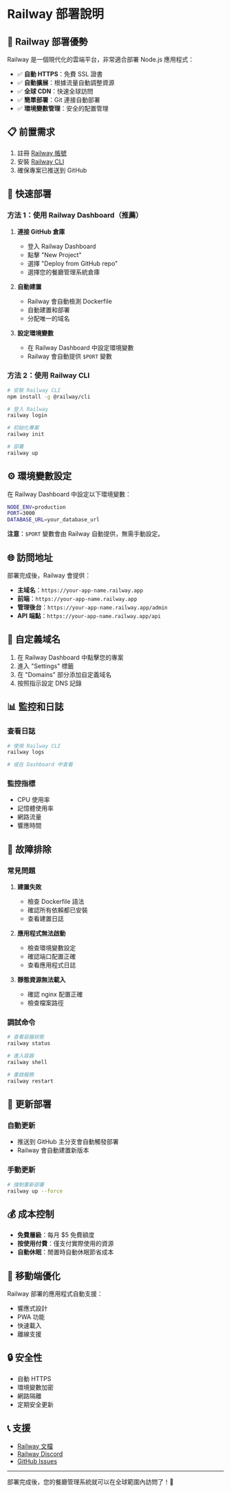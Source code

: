 # Railway 部署說明

## 🚀 Railway 部署優勢

Railway 是一個現代化的雲端平台，非常適合部署 Node.js 應用程式：

- ✅ **自動 HTTPS**：免費 SSL 證書
- ✅ **自動擴展**：根據流量自動調整資源
- ✅ **全球 CDN**：快速全球訪問
- ✅ **簡單部署**：Git 連接自動部署
- ✅ **環境變數管理**：安全的配置管理

## 📋 前置需求

1. 註冊 [Railway 帳號](https://railway.app/)
2. 安裝 [Railway CLI](https://docs.railway.app/develop/cli)
3. 確保專案已推送到 GitHub

## 🚀 快速部署

### 方法 1：使用 Railway Dashboard（推薦）

1. **連接 GitHub 倉庫**
   - 登入 Railway Dashboard
   - 點擊 "New Project"
   - 選擇 "Deploy from GitHub repo"
   - 選擇您的餐廳管理系統倉庫

2. **自動建置**
   - Railway 會自動檢測 Dockerfile
   - 自動建置和部署
   - 分配唯一的域名

3. **設定環境變數**
   - 在 Railway Dashboard 中設定環境變數
   - Railway 會自動提供 `$PORT` 變數

### 方法 2：使用 Railway CLI

```bash
# 安裝 Railway CLI
npm install -g @railway/cli

# 登入 Railway
railway login

# 初始化專案
railway init

# 部署
railway up
```

## ⚙️ 環境變數設定

在 Railway Dashboard 中設定以下環境變數：

```bash
NODE_ENV=production
PORT=3000
DATABASE_URL=your_database_url
```

**注意**：`$PORT` 變數會由 Railway 自動提供，無需手動設定。

## 🌐 訪問地址

部署完成後，Railway 會提供：

- **主域名**：`https://your-app-name.railway.app`
- **前端**：`https://your-app-name.railway.app`
- **管理後台**：`https://your-app-name.railway.app/admin`
- **API 端點**：`https://your-app-name.railway.app/api`

## 🔧 自定義域名

1. 在 Railway Dashboard 中點擊您的專案
2. 進入 "Settings" 標籤
3. 在 "Domains" 部分添加自定義域名
4. 按照指示設定 DNS 記錄

## 📊 監控和日誌

### 查看日誌
```bash
# 使用 Railway CLI
railway logs

# 或在 Dashboard 中查看
```

### 監控指標
- CPU 使用率
- 記憶體使用率
- 網路流量
- 響應時間

## 🚨 故障排除

### 常見問題

1. **建置失敗**
   - 檢查 Dockerfile 語法
   - 確認所有依賴都已安裝
   - 查看建置日誌

2. **應用程式無法啟動**
   - 檢查環境變數設定
   - 確認端口配置正確
   - 查看應用程式日誌

3. **靜態資源無法載入**
   - 確認 nginx 配置正確
   - 檢查檔案路徑

### 調試命令

```bash
# 查看容器狀態
railway status

# 進入容器
railway shell

# 重啟服務
railway restart
```

## 🔄 更新部署

### 自動更新
- 推送到 GitHub 主分支會自動觸發部署
- Railway 會自動建置新版本

### 手動更新
```bash
# 強制重新部署
railway up --force
```

## 💰 成本控制

- **免費層級**：每月 $5 免費額度
- **按使用付費**：僅支付實際使用的資源
- **自動休眠**：閒置時自動休眠節省成本

## 📱 移動端優化

Railway 部署的應用程式自動支援：
- 響應式設計
- PWA 功能
- 快速載入
- 離線支援

## 🔒 安全性

- 自動 HTTPS
- 環境變數加密
- 網路隔離
- 定期安全更新

## 📞 支援

- [Railway 文檔](https://docs.railway.app/)
- [Railway Discord](https://discord.gg/railway)
- [GitHub Issues](https://github.com/railwayapp/railway)

---

部署完成後，您的餐廳管理系統就可以在全球範圍內訪問了！🎉 